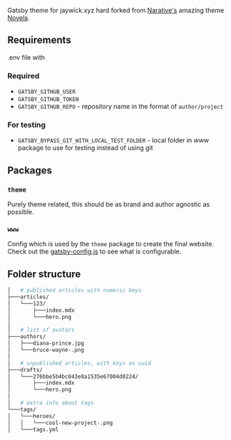Gatsby theme for jaywick.xyz hard forked from [Narative's](https://www.narative.co) amazing theme [Novela](https://www.narative.co/labs/novela/).

## Requirements

.env file with

### Required

* `GATSBY_GITHUB_USER`
* `GATSBY_GITHUB_TOKEN`
* `GATSBY_GITHUB_REPO` - repository name in the format of `author/project`

### For testing

* `GATSBY_BYPASS_GIT_WITH_LOCAL_TEST_FOLDER` - local folder in _www_ package to use for testing instead of using git

## Packages

### `theme`

Purely theme related, this should be as brand and author agnostic as possible.

### `www`

Config which is used by the `theme` package to create the final website. Check out the [gatsby-config.js](./www/gatsby-config.js) to see what is configurable.

## Folder structure

```bash
│   # published articles with numeric keys
├───articles/
│   └───123/
│       ├───index.mdx
│       └───hero.png
│
│   # list of avatars
├───authors/
│   ├───diana-prince.jpg
│   └───bruce-wayne-.png
│
│   # unpublished articles, with keys as uuid
├───drafts/
│   └───276bbe5b4bc043e8a1535e67004d0224/
│       ├───index.mdx
│       └───hero.png
│
│   # extra info about tags
└───tags/
│   └───heroes/
│   │   └───cool-new-project-.png
│   └───tags.yml
```
